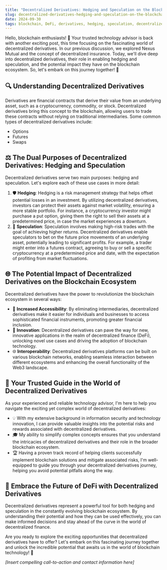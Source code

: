 ```yaml
---
title: "Decentralized Derivatives: Hedging and Speculation on the Blockchain"
slug: decentralized-derivatives-hedging-and-speculation-on-the-blockchain
date: 2024-09-30
tags: blockchain, DeFi, derivatives, hedging, speculation, decentralized finance
---
```


Hello, blockchain enthusiasts! 🌟 Your trusted technology advisor is back with another exciting post, this time focusing on the fascinating world of decentralized derivatives. In our previous discussion, we explored Nexus Mutual and the concept of decentralized insurance. Today, we'll dive deep into decentralized derivatives, their role in enabling hedging and speculation, and the potential impact they have on the blockchain ecosystem. So, let's embark on this journey together! 🚀

## 🔍 Understanding Decentralized Derivatives

Derivatives are financial contracts that derive their value from an underlying asset, such as a cryptocurrency, commodity, or stock. Decentralized derivatives bring this concept to the blockchain, allowing users to trade these contracts without relying on traditional intermediaries. Some common types of decentralized derivatives include:

- Options
- Futures
- Swaps

## ⚖️ The Dual Purposes of Decentralized Derivatives: Hedging and Speculation

Decentralized derivatives serve two main purposes: hedging and speculation. Let's explore each of these use cases in more detail:

1. 🛡️ **Hedging**: Hedging is a risk management strategy that helps offset potential losses in an investment. By utilizing decentralized derivatives, investors can protect their assets against market volatility, ensuring a more stable portfolio. For instance, a cryptocurrency investor might purchase a put option, giving them the right to sell their assets at a predetermined price, in case the market experiences a downturn.
2. 🚀 **Speculation**: Speculation involves making high-risk trades with the goal of achieving higher returns. Decentralized derivatives enable speculators to bet on the future price movements of an underlying asset, potentially leading to significant profits. For example, a trader might enter into a futures contract, agreeing to buy or sell a specific cryptocurrency at a predetermined price and date, with the expectation of profiting from market fluctuations.

## 🌐 The Potential Impact of Decentralized Derivatives on the Blockchain Ecosystem

Decentralized derivatives have the power to revolutionize the blockchain ecosystem in several ways:

- 🤝 **Increased Accessibility**: By eliminating intermediaries, decentralized derivatives make it easier for individuals and businesses to access sophisticated financial instruments, promoting greater financial inclusion.
- 🌟 **Innovation**: Decentralized derivatives can pave the way for new, innovative applications in the realm of decentralized finance (DeFi), unlocking novel use cases and driving the adoption of blockchain technology.
- 🌐 **Interoperability**: Decentralized derivatives platforms can be built on various blockchain networks, enabling seamless interaction between different ecosystems and enhancing the overall functionality of the Web3 landscape.

## 🧭 Your Trusted Guide in the World of Decentralized Derivatives

As your experienced and reliable technology advisor, I'm here to help you navigate the exciting yet complex world of decentralized derivatives:

- 💡 With my extensive background in information security and technology innovation, I can provide valuable insights into the potential risks and rewards associated with decentralized derivatives.
- 🎓 My ability to simplify complex concepts ensures that you understand the intricacies of decentralized derivatives and their role in the broader blockchain ecosystem.
- 🏆 Having a proven track record of helping clients successfully implement blockchain solutions and mitigate associated risks, I'm well-equipped to guide you through your decentralized derivatives journey, helping you avoid potential pitfalls along the way.

## 🎉 Embrace the Future of DeFi with Decentralized Derivatives

Decentralized derivatives represent a powerful tool for both hedging and speculation in the constantly evolving blockchain ecosystem. By understanding their potential and how they can be used effectively, you can make informed decisions and stay ahead of the curve in the world of decentralized finance.

Are you ready to explore the exciting opportunities that decentralized derivatives have to offer? Let's embark on this fascinating journey together and unlock the incredible potential that awaits us in the world of blockchain technology! 🚀

*[Insert compelling call-to-action and contact information here]*